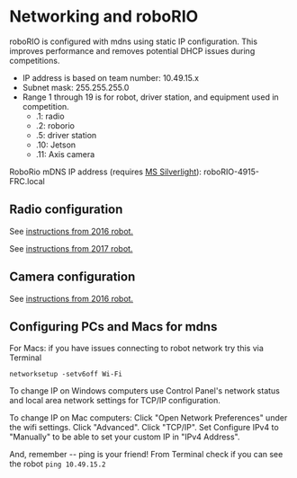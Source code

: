 # Networking and roboRIO

roboRIO is configured with mdns using static IP configuration. This
improves performance and removes potential DHCP issues during competitions.

- IP address is based on team number: 10.49.15.x
- Subnet mask: 255.255.255.0
- Range 1 through 19 is for robot, driver station, and equipment used in competition.
  - .1: radio
  - .2: roborio
  - .5: driver station
  - .10: Jetson
  - .11: Axis camera

RoboRio mDNS IP address (requires [MS Silverlight](https://www.microsoft.com/silverlight/)):
roboRIO-4915-FRC.local

## Radio configuration
See [instructions from 2016 robot.](https://github.com/Spartronics4915/2016-Stronghold/wiki/Installing-Radio-Firmware)

See [instructions from 2017 robot.](https://github.com/Spartronics4915/2017-STEAMworks/wiki/Axis-Camera)

## Camera configuration
See [instructions from 2016 robot.](
https://github.com/Spartronics4915/2016-Stronghold/wiki/Setting-up-the-Axis-Camera)

## Configuring PCs and Macs for mdns
For Macs: if you have issues connecting to robot network try this via Terminal

`networksetup -setv6off Wi-Fi`

To change IP on Windows computers use Control Panel's network status and
local area network settings for TCP/IP configuration.

To change IP on Mac computers: Click "Open Network Preferences" under the wifi
settings. Click "Advanced". Click "TCP/IP". Set Configure IPv4 to "Manually"
to be able to set your custom IP in "IPv4 Address".

And, remember -- ping is your friend! From Terminal check if you can see the robot
`ping 10.49.15.2`
